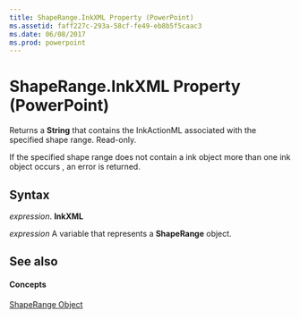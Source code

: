 ```yaml
---
title: ShapeRange.InkXML Property (PowerPoint)
ms.assetid: faff227c-293a-58cf-fe49-eb8b5f5caac3
ms.date: 06/08/2017
ms.prod: powerpoint
---
```



# ShapeRange.InkXML Property (PowerPoint)

Returns a **String** that contains the InkActionML associated with the specified shape range. Read-only.

If the specified shape range does not contain a ink object more than one ink object occurs , an error is returned.

## Syntax

 _expression_. **InkXML**

 _expression_ A variable that represents a **ShapeRange** object.


## See also


#### Concepts


[ShapeRange Object](shaperange-object-powerpoint.md)

